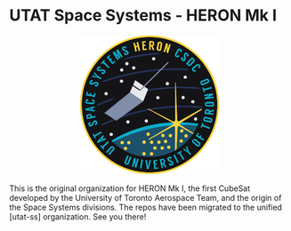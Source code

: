 # UTAT Space Systems - HERON Mk I

<div align="center" style="margin-bottom: 1em;">
<img style="height: 250px; max-height: 20vh" src="https://raw.githubusercontent.com/UTAT-SpaceSystems/.github/main/assets/HERONMkI-patch-2019.png"/>
</div>

This is the original organization for HERON Mk I, the first CubeSat developed by the University of Toronto Aerospace Team, and the origin of the Space Systems divisions. The repos have been migrated to the unified [utat-ss] organization. See you there!

